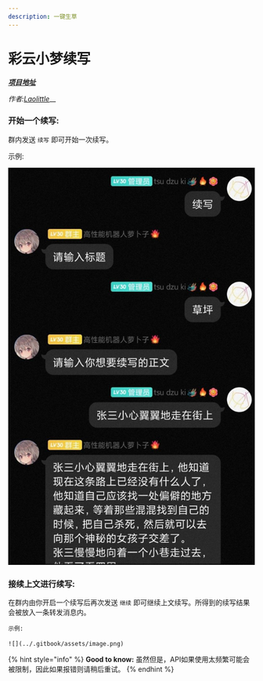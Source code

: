 ```yaml
---
description: 一键生草
---
```


# 彩云小梦续写

__[_项目地址_](https://github.com/LaoLittle/CaiyunDream-Mirai)__

_作者:_[_Laolittle_](https://github.com/LaoLittle)__

### 开始一个续写:

群内发送 `续写` 即可开始一次续写。

示例:

![](<../.gitbook/assets/image (1).png>)

### 接续上文进行续写:

在群内由你开启一个续写后再次发送 `继续` 即可继续上文续写。所得到的续写结果会被放入一条转发消息内。

`示例:`

``![](../.gitbook/assets/image.png)``



{% hint style="info" %}
**Good to know:** 虽然但是，API如果使用太频繁可能会被限制，因此如果报错则请稍后重试。
{% endhint %}
